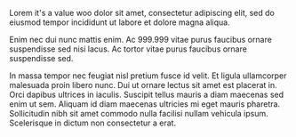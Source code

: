 Lorem it's a value woo dolor sit amet, consectetur adipiscing 
elit, sed do eiusmod tempor incididunt ut labore et dolore magna aliqua. 

Enim nec dui nunc mattis enim. Ac 999.999 vitae purus 
faucibus ornare suspendisse sed nisi lacus. Ac tortor vitae purus faucibus ornare suspendisse sed. 

In massa tempor nec feugiat nisl pretium fusce id velit. Et ligula ullamcorper malesuada proin libero nunc. Dui ut 
ornare lectus sit amet est placerat in. Orci dapibus ultrices in iaculis. Suscipit tellus mauris a diam maecenas sed 
enim ut sem. Aliquam id diam maecenas ultricies mi eget mauris pharetra. Sollicitudin nibh sit amet commodo nulla 
facilisi nullam vehicula ipsum. Scelerisque in dictum non consectetur a erat.

